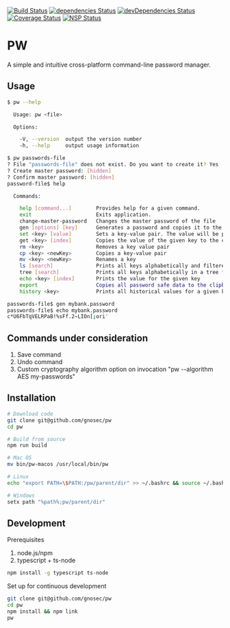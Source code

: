 [![Build Status](https://travis-ci.org/gnosec/pw.svg?branch=develop)](https://travis-ci.org/gnosec/pw)
[![dependencies Status](https://david-dm.org/gnosec/pw/status.svg)](https://david-dm.org/gnosec/pw)
[![devDependencies Status](https://david-dm.org/gnosec/pw/dev-status.svg)](https://david-dm.org/gnosec/pw?type=dev)
[![Coverage Status](https://coveralls.io/repos/github/gnosec/pw/badge.svg?branch=develop)](https://coveralls.io/github/gnosec/pw?branch=develop)
[![NSP Status](https://nodesecurity.io/orgs/gnosec/projects/62943e06-a954-435c-ada2-4681479f7df2/badge)](https://nodesecurity.io/orgs/gnosec/projects/62943e06-a954-435c-ada2-4681479f7df2)

# PW

A simple and intuitive cross-platform command-line password manager.

## Usage

```bash
$ pw --help

  Usage: pw <file>

  Options:

    -V, --version  output the version number
    -h, --help     output usage information

$ pw passwords-file
? File "passwords-file" does not exist. Do you want to create it? Yes
? Create master password: [hidden]
? Confirm master password: [hidden]
password-file$ help

  Commands:

    help [command...]        Provides help for a given command.
    exit                     Exits application.
    change-master-password   Changes the master password of the file
    gen [options] [key]      Generates a password and copies it to the clipboard. If a key is provided, the password will be stored as the value of that key.
    set <key> [value]        Sets a key-value pair. The value will be prompted for if not provided
    get <key> [index]        Copies the value of the given key to the clipboard
    rm <key>                 Removes a key value pair
    cp <key> <newKey>        Copies a key-value pair
    mv <key> <newKey>        Renames a key
    ls [search]              Prints all keys alphabetically and filtered by the search word
    tree [search]            Prints all keys alphabetically in a tree format and filters them the search word
    echo <key> [index]       Prints the value for the given key
    export                   Copies all password safe data to the clipboard in JSON format
    history <key>            Prints all historical values for a given key and the date and time they were entered

passwords-file$ gen mybank.password
passwords-file$ echo mybank.password
c*U6FbTqVELRPaB!%sFf.2~LIOn[;ori'
```

## Commands under consideration

1. Save command
1. Undo command
1. Custom cryptography algorithm option on invocation "pw --algorithm AES my-passwords"

## Installation

```bash
# Download code
git clone git@github.com/gnosec/pw
cd pw

# Build from source
npm run build

# Mac OS
mv bin/pw-macos /usr/local/bin/pw

# Linux
echo "export PATH=\$PATH:/pw/parent/dir" >> ~/.bashrc && source ~/.bashrc

# Windows
setx path "%path%;pw/parent/dir"
```

## Development

Prerequisites

1. node.js/npm
1. typescript + ts-node

```bash
npm install -g typescript ts-node
```

Set up for continuous development

```bash
git clone git@github.com/gnosec/pw
cd pw
npm install && npm link
pw
```

